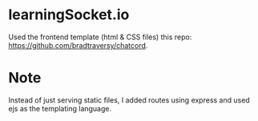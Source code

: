 # learningSocket.io
Used the frontend template (html & CSS files) this repo: https://github.com/bradtraversy/chatcord. 
# Note
Instead of just serving static files, I added routes using express and used ejs as the templating language. 
